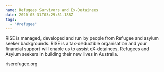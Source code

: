 ```yaml
---
name: Refugees Survivors and Ex-Detainees
date: 2020-05-31T03:29:51.188Z
tags:
  - "#refugee"
---
```

RISE is managed, developed and run by people from Refugee and asylum seeker backgrounds. RISE is a tax-deductible organisation and your financial support will enable us to assist eX-detainees, Refugees and Asylum seekers in building their new lives in Australia.

riserefugee.org